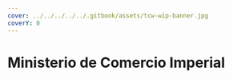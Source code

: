 ```yaml
---
cover: ../../../../../.gitbook/assets/tcw-wip-banner.jpg
coverY: 0
---
```


# Ministerio de Comercio Imperial
